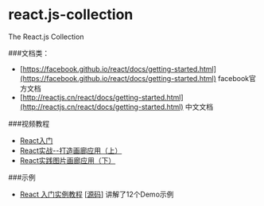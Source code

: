 # react.js-collection
The React.js Collection

###文档类：
*  [https://facebook.github.io/react/docs/getting-started.html](https://facebook.github.io/react/docs/getting-started.html)  facebook官方文档
*  [http://reactjs.cn/react/docs/getting-started.html](http://reactjs.cn/react/docs/getting-started.html) 中文文档

###视频教程
* [React入门](http://www.imooc.com/learn/504) 
* [React实战--打造画廊应用（上）](http://www.imooc.com/learn/507)
* [React实践图片画廊应用（下）](http://www.imooc.com/learn/652)

###示例
* [React 入门实例教程](http://www.ruanyifeng.com/blog/2015/03/react.html) [[源码](https://github.com/ruanyf/react-demos)] 讲解了12个Demo示例



